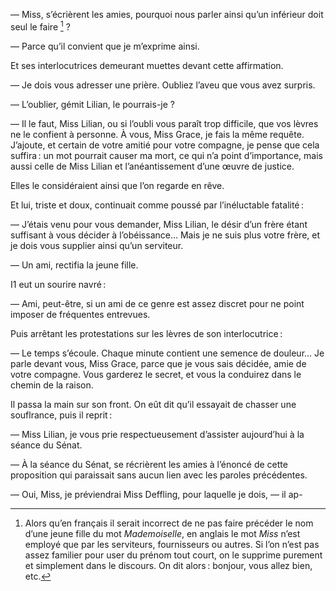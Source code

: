 — Miss, s’écrièrent les amies, pourquoi nous parler ainsi qu’un inférieur
doit seul le faire [^1] ?

— Parce qu’il convient que je m’exprime ainsi.

Et ses interlocutrices demeurant muettes devant cette affirmation.

— Je dois vous adresser une prière. Oubliez l’aveu que vous avez surpris.

— L’oublier, gémit Lilian, le pourrais-je ?

— Il le faut, Miss Lilian, ou si l’oubli vous paraît trop difficile, que vos
lèvres ne le confient à personne. À vous, Miss Grace, je fais la même requête.
J’ajoute, et certain de votre amitié pour votre compagne, je pense que cela
suffira : un mot pourrait causer ma mort, ce qui n’a point d’importance, mais
aussi celle de Miss Lilian et l’anéantissement d’une œuvre de justice.

Elles le considéraient ainsi que l’on regarde en rêve.

Et lui, triste et doux, continuait comme poussé par l’inéluctable fatalité :

— J’étais venu pour vous demander, Miss Lilian, le désir d’un frère étant
suffisant à vous décider à l’obéissance… Mais je ne suis plus votre frère, et
je dois vous supplier ainsi qu’un serviteur.

— Un ami, rectifia la jeune fille.

I1 eut un sourire navré :

— Ami, peut-être, si un ami de ce genre est assez discret pour ne point
imposer de fréquentes entrevues.

Puis arrêtant les protestations sur les lèvres de son interlocutrice :

— Le temps s’écoule. Chaque minute contient une semence de douleur…
Je parle devant vous, Miss Grace, parce que je vous sais décidée, amie de
votre compagne. Vous garderez le secret, et vous la conduirez dans le chemin
de la raison.

Il passa la main sur son front. On eût dit qu’il essayait de chasser une
souflrance, puis il reprit :

— Miss Lilian, je vous prie respectueusement d’assister aujourd’hui à la
séance du Sénat.

— À la séance du Sénat, se récrièrent les amies à l’énoncé de cette proposition qui paraissait sans aucun lien avec les paroles précédentes.

— Oui, Miss, je préviendrai Miss Deffling, pour laquelle je dois, — il ap-
     

[^1]: Alors qu’en français il serait incorrect de ne pas faire précéder le nom d’une jeune fille du mot _Mademoiselle_, en anglais le mot _Miss_ n’est employé que par les serviteurs, fournisseurs ou autres. Si l’on n’est pas assez familier pour user du prénom tout court, on le supprime purement et simplement dans le discours. On dit alors : bonjour, vous allez bien, etc.
